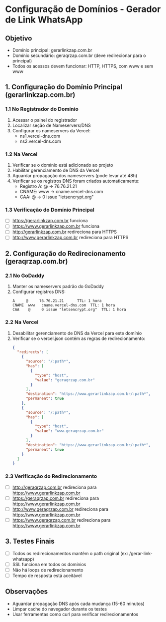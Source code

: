 # Configuração de Domínios - Gerador de Link WhatsApp

## Objetivo
- Domínio principal: gerarlinkzap.com.br
- Domínio secundário: geraqrzap.com.br (deve redirecionar para o principal)
- Todos os acessos devem funcionar: HTTP, HTTPS, com www e sem www

## 1. Configuração do Domínio Principal (gerarlinkzap.com.br)

### 1.1 No Registrador do Domínio
1. Acessar o painel do registrador
2. Localizar seção de Nameservers/DNS
3. Configurar os nameservers da Vercel:
   - ns1.vercel-dns.com
   - ns2.vercel-dns.com

### 1.2 Na Vercel
1. Verificar se o domínio está adicionado ao projeto
2. Habilitar gerenciamento de DNS da Vercel
3. Aguardar propagação dos nameservers (pode levar até 48h)
4. Verificar se os registros DNS foram criados automaticamente:
   - Registro A: @ -> 76.76.21.21
   - CNAME: www -> cname.vercel-dns.com
   - CAA: @ -> 0 issue "letsencrypt.org"

### 1.3 Verificação do Domínio Principal
- [ ] https://gerarlinkzap.com.br funciona
- [ ] https://www.gerarlinkzap.com.br funciona
- [ ] http://gerarlinkzap.com.br redireciona para HTTPS
- [ ] http://www.gerarlinkzap.com.br redireciona para HTTPS

## 2. Configuração do Redirecionamento (geraqrzap.com.br)

### 2.1 No GoDaddy
1. Manter os nameservers padrão do GoDaddy
2. Configurar registros DNS:
   ```
   A     @     76.76.21.21      TTL: 1 hora
   CNAME  www   cname.vercel-dns.com  TTL: 1 hora
   CAA    @     0 issue "letsencrypt.org"  TTL: 1 hora
   ```

### 2.2 Na Vercel
1. Desabilitar gerenciamento de DNS da Vercel para este domínio
2. Verificar se o vercel.json contém as regras de redirecionamento:
   ```json
   {
     "redirects": [
       {
         "source": "/:path*",
         "has": [
           {
             "type": "host",
             "value": "geraqrzap.com.br"
           }
         ],
         "destination": "https://www.gerarlinkzap.com.br/:path*",
         "permanent": true
       },
       {
         "source": "/:path*",
         "has": [
           {
             "type": "host",
             "value": "www.geraqrzap.com.br"
           }
         ],
         "destination": "https://www.gerarlinkzap.com.br/:path*",
         "permanent": true
       }
     ]
   }
   ```

### 2.3 Verificação do Redirecionamento
- [ ] http://geraqrzap.com.br redireciona para https://www.gerarlinkzap.com.br
- [ ] https://geraqrzap.com.br redireciona para https://www.gerarlinkzap.com.br
- [ ] http://www.geraqrzap.com.br redireciona para https://www.gerarlinkzap.com.br
- [ ] https://www.geraqrzap.com.br redireciona para https://www.gerarlinkzap.com.br

## 3. Testes Finais
- [ ] Todos os redirecionamentos mantêm o path original (ex: /gerar-link-whatsapp)
- [ ] SSL funciona em todos os domínios
- [ ] Não há loops de redirecionamento
- [ ] Tempo de resposta está aceitável

## Observações
- Aguardar propagação DNS após cada mudança (15-60 minutos)
- Limpar cache do navegador durante os testes
- Usar ferramentas como curl para verificar redirecionamentos 